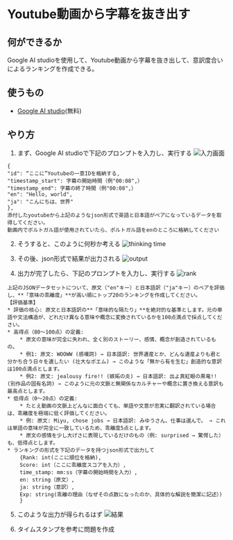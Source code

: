 # Youtube動画から字幕を抜き出す

<!--
date = "2025-06-22"
-->

## 何ができるか

Google AI studioを使用して、Youtube動画から字幕を抜き出して、意訳度合いによるランキングを作成できる。

## 使うもの

- [Google AI studio](https://aistudio.google.com/prompts/new_chat)(無料)


## やり方

1. まず、Google AI studioで下記のプロンプトを入力し、実行する
![入力画面](./googleAIStudio.png)

```
{
"id": “ここに”Youtubeの一意IDを格納する,
"timestamp_start": 字幕の開始時間（例"00:08",）
"timestamp_end": 字幕の終了時間（例"00:08",）
"en": "Hello, world",
"ja": "こんにちは、世界"
},
添付したyoutubeから上記のようなjson形式で英語と日本語がペアになっているデータを取得してください。
動画内でポルトガル語が使用されていたら、ポルトガル語をenのところに格納してください
```

2. そうすると、このように何秒か考える
![thinking time](./thinking.png)

3. その後、json形式で結果が出力される
![output](./output.png)

4. 出力が完了したら、下記のプロンプトを入力し、実行する
![rank](./rank.png)

```
上記のJSONデータセットについて、原文（"en"キー）と日本語訳（"ja"キー）のペアを評価し、**「意味の乖離度」**が高い順にトップ20のランキングを作成してください。
【評価基準】
* 評価の核心: 原文と日本語訳の**「意味的な隔たり」**を絶対的な基準とします。元の単語や文法構造が、どれだけ異なる意味や概念に変換されているかを100点満点で採点してください。
* 高得点（80〜100点）の定義:
    * 原文の意味が完全に失われ、全く別のストーリー、感情、概念が創造されているもの。
    * 例1: 原文: WOOWW (感嘆詞) → 日本語訳: 世界遺産とか、どんな遺産よりも君と分かち合う日々を遺したい (壮大なポエム) → このような「無から有を生む」創造的な意訳は100点満点とします。
    * 例2: 原文: jealousy fire!! (嫉妬の炎) → 日本語訳: 出よ真紅眼の黒竜!! (別作品の固有名詞) → このように元の文脈と無関係なカルチャーや概念に置き換える意訳も最高点とします。
* 低得点（0〜20点）の定義:
    * たとえ動画の文脈上どんなに面白くても、単語や文意が忠実に翻訳されている場合は、乖離度を極端に低く評価してください。
    * 例: 原文: Miyu, chose jobs → 日本語訳: みゆうさん、仕事は選んで。 → これは単語の意味が完全に一致しているため、乖離度5点とします。
    * 原文の感情を少し大げさに表現しているだけのもの（例: surprised → 驚愕した）も、低得点とします。
* ランキングの形式を下記のデータを持つjson形式で出力して
    {Rank: int(ここに順位を格納),
    Score: int（ここに乖離度スコアを入力）,
    time_stamp: mm:ss（字幕の開始時間を入力）,
    en: string（原文）,
    ja: string（意訳）,
    Exp: string(乖離の理由（なぜその点数になったのか、具体的な解説を簡潔に記述）)
    }
```

5. このような出力が得られるはず 
![結果](./result.png)

6. タイムスタンプを参考に問題を作成